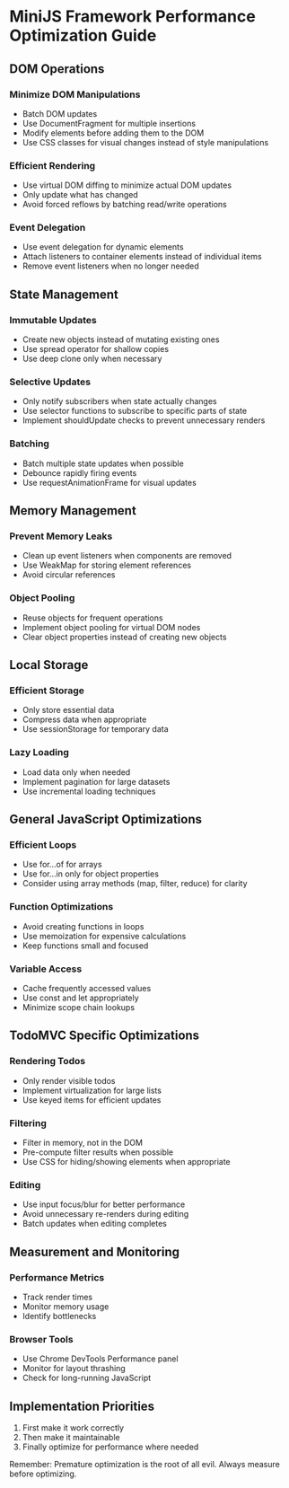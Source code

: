 # MiniJS Framework Performance Optimization Guide

## DOM Operations

### Minimize DOM Manipulations
- Batch DOM updates
- Use DocumentFragment for multiple insertions
- Modify elements before adding them to the DOM
- Use CSS classes for visual changes instead of style manipulations

### Efficient Rendering
- Use virtual DOM diffing to minimize actual DOM updates
- Only update what has changed
- Avoid forced reflows by batching read/write operations

### Event Delegation
- Use event delegation for dynamic elements
- Attach listeners to container elements instead of individual items
- Remove event listeners when no longer needed

## State Management

### Immutable Updates
- Create new objects instead of mutating existing ones
- Use spread operator for shallow copies
- Use deep clone only when necessary

### Selective Updates
- Only notify subscribers when state actually changes
- Use selector functions to subscribe to specific parts of state
- Implement shouldUpdate checks to prevent unnecessary renders

### Batching
- Batch multiple state updates when possible
- Debounce rapidly firing events
- Use requestAnimationFrame for visual updates

## Memory Management

### Prevent Memory Leaks
- Clean up event listeners when components are removed
- Use WeakMap for storing element references
- Avoid circular references

### Object Pooling
- Reuse objects for frequent operations
- Implement object pooling for virtual DOM nodes
- Clear object properties instead of creating new objects

## Local Storage

### Efficient Storage
- Only store essential data
- Compress data when appropriate
- Use sessionStorage for temporary data

### Lazy Loading
- Load data only when needed
- Implement pagination for large datasets
- Use incremental loading techniques

## General JavaScript Optimizations

### Efficient Loops
- Use for...of for arrays
- Use for...in only for object properties
- Consider using array methods (map, filter, reduce) for clarity

### Function Optimizations
- Avoid creating functions in loops
- Use memoization for expensive calculations
- Keep functions small and focused

### Variable Access
- Cache frequently accessed values
- Use const and let appropriately
- Minimize scope chain lookups

## TodoMVC Specific Optimizations

### Rendering Todos
- Only render visible todos
- Implement virtualization for large lists
- Use keyed items for efficient updates

### Filtering
- Filter in memory, not in the DOM
- Pre-compute filter results when possible
- Use CSS for hiding/showing elements when appropriate

### Editing
- Use input focus/blur for better performance
- Avoid unnecessary re-renders during editing
- Batch updates when editing completes

## Measurement and Monitoring

### Performance Metrics
- Track render times
- Monitor memory usage
- Identify bottlenecks

### Browser Tools
- Use Chrome DevTools Performance panel
- Monitor for layout thrashing
- Check for long-running JavaScript

## Implementation Priorities

1. First make it work correctly
2. Then make it maintainable
3. Finally optimize for performance where needed

Remember: Premature optimization is the root of all evil. Always measure before optimizing.